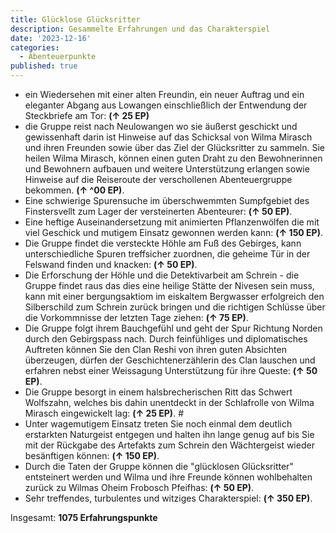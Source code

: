 ```yaml
---
title: Glücklose Glücksritter
description: Gesammelte Erfahrungen und das Charakterspiel
date: '2023-12-16'
categories:
  - Abenteuerpunkte
published: true
---
```


- ein Wiedersehen mit einer alten Freundin, ein neuer Auftrag und ein eleganter Abgang aus Lowangen einschließlich der Entwendung der Steckbriefe am Tor: **(↑ 25 EP)**
- die Gruppe reist nach Neulowangen wo sie äußerst geschickt und gewissenhaft darin ist Hinweise auf das Schicksal von Wilma Mirasch und ihren Freunden sowie über das Ziel der Glücksritter zu sammeln. Sie heilen Wilma Mirasch, können einen guten Draht zu den Bewohnerinnen und Bewohnern aufbauen und weitere Unterstützung erlangen sowie Hinweise auf die Reiseroute der verschollenen Abenteuergruppe bekommen. **(↑ ^00 EP)**.
- Eine schwierige Spurensuche im überschwemmten Sumpfgebiet des Finstersvellt zum Lager der versteinerten Abenteurer: **(↑ 50 EP)**.
- Eine heftige Auseinandersetzung mit animierten Pflanzenwölfen die mit viel Geschick und mutigem Einsatz gewonnen werden kann: **(↑ 150 EP)**.
- Die Gruppe findet die versteckte Höhle am Fuß des Gebirges, kann unterschiedliche Spuren treffsicher zuordnen, die geheime Tür in der Felswand finden und knacken: **(↑ 50 EP)**.
- Die Erforschung der Höhle und die Detektivarbeit am Schrein - die Gruppe findet raus das dies eine heilige Stätte der Nivesen sein muss, kann mit einer bergungsaktiom im eiskaltem Bergwasser erfolgreich den Silberschild zum Schrein zurück bringen und die richtigen Schlüsse über die Vorkommnisse der letzten Tage ziehen: **(↑ 75 EP)**.
- Die Gruppe folgt ihrem Bauchgefühl und geht der Spur Richtung Norden durch den Gebirgspass nach. Durch feinfühliges und diplomatisches Auftreten können Sie den Clan Reshi von ihren guten Absichten überzeugen, dürfen der Geschichtenerzählerin des Clan lauschen und erfahren nebst einer Weissagung Unterstützung für ihre Queste: **(↑ 50 EP)**.
- Die Gruppe besorgt in einem halsbrecherischen Ritt das Schwert Wolfszahn, welches bis dahin unentdeckt in der Schlafrolle von Wilma Mirasch eingewickelt lag: **(↑ 25 EP)**. #
- Unter wagemutigem Einsatz treten Sie noch einmal dem deutlich erstarkten Naturgeist entgegen und halten ihn lange genug auf bis Sie mit der Rückgabe des Artefakts zum Schrein den Wächtergeist wieder besänftigen können: **(↑ 150 EP)**.
- Durch die Taten der Gruppe können die "glücklosen Glücksritter" entsteinert werden und Wilma und ihre Freunde können wohlbehalten zurück zu Wilmas Oheim Frobosch Pfeifhas: **(↑ 50 EP)**.
- Sehr treffendes, turbulentes und witziges Charakterspiel: **(↑ 350 EP)**.

Insgesamt: **1075 Erfahrungspunkte**
